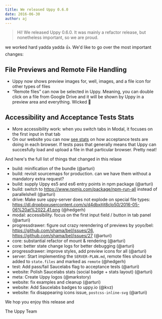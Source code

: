 ```yaml
---
title: We released Uppy 0.6.0
date: 2016-06-30
author: aj
---
```


> Hi! We released Uppy 0.6.0. It was mainly a refactor release, but nonetheless important, so we are proud.

we worked hard yadda yadda <insert dog joke here> :+1:. We'd like to go over the most important changes:

<!-- more -->

## File Previews and Remote File Handling

* Uppy now shows preview images for, well, images, and a file icon for other types of files
* “Remote files” can now be selected in Uppy. Meaning, you can double click on a file from Google Drive and it will be shown by Uppy in a preview area and everything. Wicked :ghost:

## Accessibility and Acceptance Tests Stats

* More accessibility work: when you switch tabs in Modal, it focuses on the first input in that tab
* On our website you can now [see stats]((http://uppy.io/stats)) on how acceptance tests are doing in each browser. If tests pass that generally means that Uppy can succesfully load and upload a file in that particular browser. Pretty neat!

And here's the full list of things that changed in this relase

- build: minification of the bundle (@arturi)
- build: revisit sourcemaps for production. can we have them without a mandatory extra request?
- build: supply Uppy es5 and es6 entry points in npm package (@arturi)
- build: switch to https://www.npmjs.com/package/npm-run-all instead of parallelshell (@arturi)
- drive: Make sure uppy-server does not explode on special file types: https://dl.dropboxusercontent.com/s/d4dbxitjt8clo50/2016-05-06%20at%2022.41.png (@hedgerh)
- modal: accessibility. focus on the first input field / button in tab panel (@arturi)
- progressdrawer: figure out crazy rerendering of previews by yoyo/bel: https://github.com/shama/bel/issues/26, https://github.com/shama/bel/issues/27 (@arturi)
- core: substantial refactor of mount & rendering (@arturi)
- core: better state change logs for better debugging (@arturi)
- progressdrawer: improve styles, add preview icons for all (@arturi)
- server: Start implementing the `SERVER-PLAN.md`, remote files should be added to `state.files` and marked as `remote` (@hedgerh)
- test: Add pass/fail Saucelabs flag to acceptance tests (@arturi)
- website: Polish Saucelabs stats (social badge + stats layout) (@arturi)
- meta: Create Uppy logos (@markstory)
- website: fix examples and cleanup (@arturi)
- website: Add Saucelabs badges to uppy.io (@kvz)
- website: fix disappearing icons issue, `postcss-inline-svg` (@arturi)

We hop you enjoy this release and <insert dog joke here>

The Uppy Team
